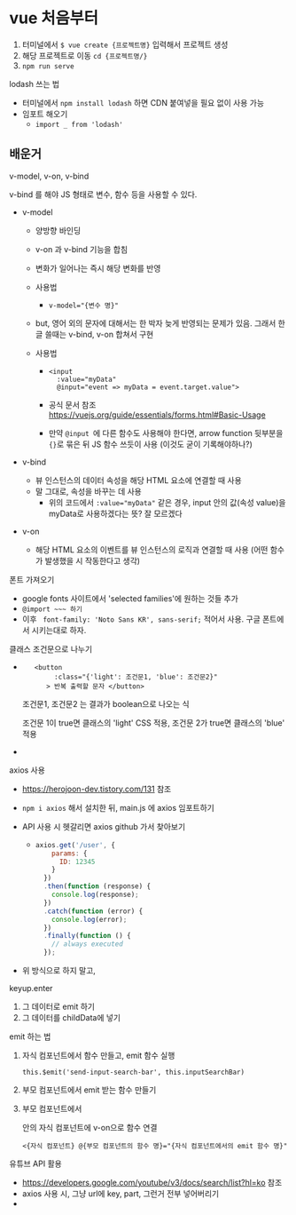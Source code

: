 # vue 처음부터

1. 터미널에서 `$ vue create {프로젝트명}` 입력해서 프로젝트 생성
2. 해당 프로젝트로 이동 `cd {프로젝트명/}`
3. `npm run serve`



lodash 쓰는 법

- 터미널에서 `npm install lodash` 하면 CDN 붙여넣을 필요 없이 사용 가능
- 임포트 해오기
  - `import _ from 'lodash'`





## 배운거

v-model, v-on, v-bind

v-bind 를 해야 JS 형태로 변수, 함수 등을 사용할 수 있다.

- v-model

  - 양방향 바인딩

  - v-on 과 v-bind 기능을 합침

  - 변화가 일어나는 즉시 해당 변화를 반영

  - 사용법

    - `v-model="{변수 명}"`

  - but, 영어 외의 문자에 대해서는 한 박자 늦게 반영되는 문제가 있음. 그래서 한글 쓸때는 v-bind, v-on 합쳐서 구현

  - 사용법

    - ```vue
      <input
        :value="myData"
        @input="event => myData = event.target.value">
      ```

    - 공식 문서 참조 https://vuejs.org/guide/essentials/forms.html#Basic-Usage

    - 만약 `@input `에 다른 함수도 사용해야 한다면, arrow function 뒷부분을 `{}`로 묶은 뒤 JS 함수 쓰듯이 사용 (이것도 굳이 기록해야하나?)

- v-bind

  - 뷰 인스턴스의 데이터 속성을 해당 HTML 요소에 연결할 때 사용
  - 말 그대로, 속성을 바꾸는 데 사용
    - 위의 코드에서 `:value="myData"`  같은 경우, input 안의 값(속성 value)을 myData로 사용하겠다는 뜻? 잘 모르겠다

- v-on

  - 해당 HTML 요소의 이벤트를 뷰 인스턴스의 로직과 연결할 때 사용 (어떤 함수가 발생했을 시 작동한다고 생각)



폰트 가져오기

- google fonts 사이트에서 'selected families'에 원하는 것들 추가
- `@import ~~~ 하기`
- 이후 ` font-family: 'Noto Sans KR', sans-serif;` 적어서 사용. 구글 폰트에서 시키는대로 하자.

클래스 조건문으로 나누기

- ```vue
  	 <button 
          :class="{'light': 조건문1, 'blue': 조건문2}"
        > 반복 출력할 문자 </button>
  ```

  조건문1, 조건문2 는 결과가 boolean으로 나오는 식

  조건문 1이 true면 클래스의  'light' CSS 적용, 조건문 2가 true면 클래스의 'blue' 적용

- 



axios 사용

- https://herojoon-dev.tistory.com/131  참조
- `npm i axios` 해서 설치한 뒤, main.js 에 axios 임포트하기
- API 사용 시 헷갈리면 axios github 가서 찾아보기

  - ```js
    axios.get('/user', {
        params: {
          ID: 12345
        }
      })
      .then(function (response) {
        console.log(response);
      })
      .catch(function (error) {
        console.log(error);
      })
      .finally(function () {
        // always executed
      });
    ```

- 위 방식으로 하지 말고,




keyup.enter

1. 그 데이터로 emit 하기
2. 그 데이터를 childData에 넣기



emit 하는 법

1. 자식 컴포넌트에서 함수 만들고, emit 함수 실행

   `this.$emit('send-input-search-bar', this.inputSearchBar)`

2. 부모 컴포넌트에서 emit 받는 함수 만들기

3. 부모 컴포넌트에서 <div> 안의 자식 컴포넌트에 v-on으로 함수 연결

   `<{자식 컴포넌트} @{부모 컴포넌트의 함수 명}="{자식 컴포넌트에서의 emit 함수 명}"`



유튜브 API 활용

- https://developers.google.com/youtube/v3/docs/search/list?hl=ko 참조
- axios 사용 시, 그냥 url에 key, part, 그런거 전부 넣어버리기
- 
